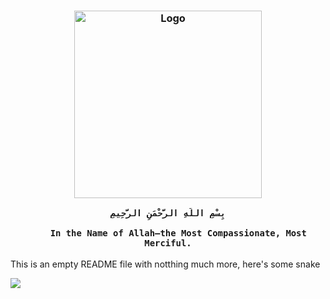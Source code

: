<h3 align="center">
	<img src="https://raw.githubusercontent.com/mustafakhalaf-git/mustafakhalaf-git/main/Bismillah2.png" width="300" alt="Logo"/></br>
	
	بِسْمِ اللَّهِ الرَّحْمَنِ الرَّحِيمِ
		
		In the Name of Allah—the Most Compassionate, Most Merciful.
</h3>

This is an empty README file with notthing much more, here's some snake

<a href="https://github.com/s"><img src="contributions.svg"></a>


